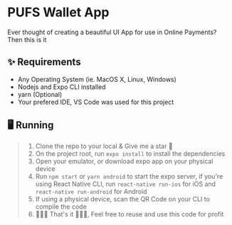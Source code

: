 # PUFS Wallet App

Ever thought of creating a beautiful UI App for use in Online Payments? Then this is it

## ✨ Requirements

- Any Operating System (ie. MacOS X, Linux, Windows)
- Nodejs and Expo CLI installed
- yarn (Optional)
- Your prefered IDE, VS Code was used for this project

## 🖥️ Running

> 1. Clone the repo to your local & Give me a star 🌟
> 2. On the project root, run `expo install` to install the dependencies
> 3. Open your emulator, or download expo app on your physical device
> 4. Run `npm start` or `yarn android` to start the expo server, if you're using React Native CLI, run `react-native run-ios` for iOS and `react-native run-android` for Android
> 5. If using a physical device, scan the QR Code on your CLI to compile the code
> 6. 👏👏👏 That's it 👏👏👏, Feel free to reuse and use this code for profit

